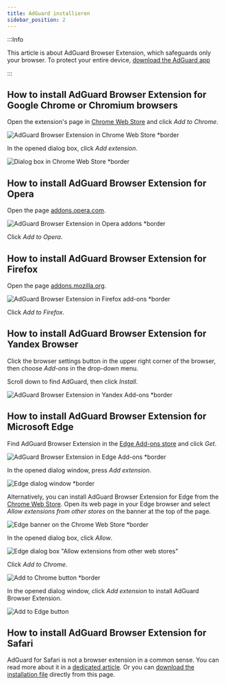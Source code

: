 ```yaml
---
title: AdGuard installieren
sidebar_position: 2
---
```


:::Info

This article is about AdGuard Browser Extension, which safeguards only your browser. To protect your entire device, [download the AdGuard app](https://adguard.com/download.html?auto=true)

:::

## How to install AdGuard Browser Extension for Google Chrome or Chromium browsers

Open the extension's page in [Chrome Web Store](https://agrd.io/extension_chrome) and click _Add to Chrome_.

![AdGuard Browser Extension in Chrome Web Store *border](https://cdn.adtidy.org/content/Kb/ad_blocker/browser_extension/ad_blocker_browser_extension_chrome.png)

In the opened dialog box, click _Add extension_.

![Dialog box in Chrome Web Store *border](https://cdn.adtidy.org/content/Kb/ad_blocker/browser_extension/ad_blocker_browser_extension_chrome1.png)

## How to install AdGuard Browser Extension for Opera

Open the page [addons.opera.com](https://agrd.io/extension_opera).

![AdGuard Browser Extension in Opera addons *border](https://cdn.adtidy.org/content/Kb/ad_blocker/browser_extension/ad_blocker_browser_extension_opera.png)

Click _Add to Opera_.

## How to install AdGuard Browser Extension for Firefox

Open the page [addons.mozilla.org](https://agrd.io/extension_firefox).

![AdGuard Browser Extension in Firefox add-ons *border](https://cdn.adtidy.org/content/Kb/ad_blocker/browser_extension/ad_blocker_browser_extension_firefox.png)

Click _Add to Firefox_.

## How to install AdGuard Browser Extension for Yandex Browser

Click the browser settings button in the upper right corner of the browser, then choose _Add-ons_ in the drop-down menu.

Scroll down to find AdGuard, then click _Install_.

![AdGuard Browser Extension in Yandex Add-ons *border](https://cdn.adtidy.org/content/Kb/ad_blocker/browser_extension/ad_blocker_browser_extension_yandex.png)

## How to install AdGuard Browser Extension for Microsoft Edge

Find AdGuard Browser Extension in the [Edge Add-ons store](https://agrd.io/extension_edge) and click _Get_.

![AdGuard Browser Extension in Edge Add-ons *border](https://cdn.adtidy.org/content/Kb/ad_blocker/browser_extension/ad_blocker_browser_extension_edge.png)

In the opened dialog window, press _Add extension_.

![Edge dialog window *border](https://cdn.adtidy.org/content/Kb/ad_blocker/browser_extension/ad_blocker_browser_extension_edge1.png)

Alternatively, you can install AdGuard Browser Extension for Edge from the [Chrome Web Store](https://agrd.io/extension_chrome). Open its web page in your Edge browser and select *Allow extensions from other stores* on the banner at the top of the page.

![Edge banner on the Chrome Web Store *border](https://cdn.adtidy.org/content/Kb/ad_blocker/browser_extension/edge_banner.jpg)

In the opened dialog box, click *Allow*.

![Edge dialog box "Allow extensions from other web stores"](https://cdn.adtidy.org/content/Kb/ad_blocker/browser_extension/allow_from_stores.jpg)

Click *Add to Chrome*.

![Add to Chrome button *border](https://cdn.adtidy.org/content/Kb/ad_blocker/browser_extension/add_to_chrome.jpg)

In the opened dialog window, click *Add extension* to install AdGuard Browser Extension.

![Add to Edge button](https://cdn.adtidy.org/content/Kb/ad_blocker/browser_extension/add_to_edge.jpg)


## How to install AdGuard Browser Extension for Safari

AdGuard for Safari is not a browser extension in a common sense. You can read more about it in a [dedicated article](/adguard-for-safari/overview). Or you can [download the installation file](https://agrd.io/safari_release) directly from this page.
